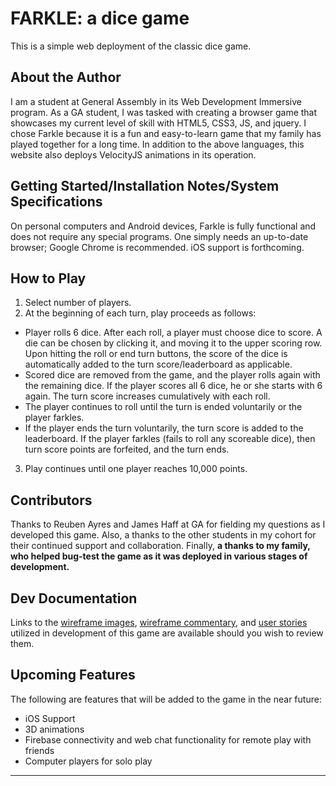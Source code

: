 # FARKLE: a dice game

This is a simple web deployment of the classic dice game.

## About the Author

I am a student at General Assembly in its Web Development Immersive program. As a GA student, I was tasked with creating a browser game that showcases my current level of skill with HTML5, CSS3, JS, and jquery. I chose Farkle because it is a fun and easy-to-learn game that my family has played together for a long time. In addition to the above languages, this website also deploys VelocityJS animations in its operation.

## Getting Started/Installation Notes/System Specifications

On personal computers and Android devices, Farkle is fully functional and does not require any special programs. One simply needs an up-to-date browser; Google Chrome is recommended. iOS support is forthcoming.

## How to Play

1. Select number of players.
2. At the beginning of each turn, play proceeds as follows:
  * Player rolls 6 dice. After each roll, a player must choose dice to score. A die can be chosen by clicking it, and moving it to the upper scoring row. Upon hitting the roll or end turn buttons, the score of the dice is automatically added to the turn score/leaderboard as applicable.
  * Scored dice are removed from the game, and the player rolls again with the remaining dice. If the player scores all 6 dice, he or she starts with 6 again. The turn score increases cumulatively with each roll.
  * The player continues to roll until the turn is ended voluntarily or the player farkles. 
  * If the player ends the turn voluntarily, the turn score is added to the leaderboard. If the player farkles (fails to roll any scoreable dice), then turn score points are forfeited, and the turn ends.
3. Play continues until one player reaches 10,000 points.

## Contributors

Thanks to Reuben Ayres and James Haff at GA for fielding my questions as I developed this game. Also, a thanks to the other students in my cohort for their continued support and collaboration. Finally, **a thanks to my family, who helped bug-test the game as it was deployed in various stages of development.**

## Dev Documentation

Links to the [wireframe images](https://github.com/bogey1185/GA_Unit-1-Project/tree/d2dcddd53b1cff8877eac4b3bef5d8ebfeb1b63d/images), [wireframe commentary](https://github.com/bogey1185/GA_Unit-1-Project/blob/d2dcddd53b1cff8877eac4b3bef5d8ebfeb1b63d/wireframes.md), and [user stories](https://github.com/bogey1185/GA_Unit-1-Project/blob/d2dcddd53b1cff8877eac4b3bef5d8ebfeb1b63d/user-stories.md) utilized in development of this game are available should you wish to review them.

## Upcoming Features

The following are features that will be added to the game in the near future:
* iOS Support
* 3D animations
* Firebase connectivity and web chat functionality for remote play with friends
* Computer players for solo play


<!-- who; what; why; req for run; req for inst; contributors; forthcoming features; links to wireframes/userstories
	presentation
	who, what, painpionts solved, why solve pain points, tour of site, challenges overcome, extra stuff, forthcoming features, questions

	markdown syntax
	# - h1
	## - h2 etc
	### h3 etc

	**bold**
	_italics_

	bullet list: * list item
				   * inner list item
				   code ` //code here `
				   multi line code ``` //code ```
 -->


 ---
